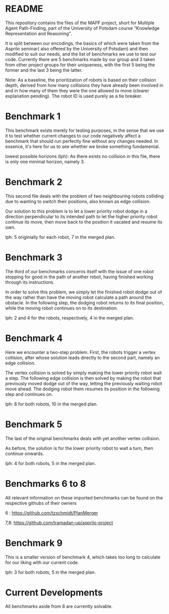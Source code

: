 # README
This repository contains the files of the MAPF project, short for Multiple Agent Path-Finding, part of the University of Potsdam course "Knowledge Representation and Reasoning".

It is split between our encodings, the basics of which were taken from the Asprilo seminar( also offered by the University of Potsdam) and then modified to suit our needs, and the list of benchmarks we use to test our code. Currently there are 5 benchmarks made by our group and 3 taken from other project groups for their uniqueness, with the first 5 being the former and the last 3 being the latter.

Note: As a baseline, the prioritization of robots is based on their collision depth, derived from how many collisions they have already been involved in and in how many of them they were the one allowed to move (clearer explanation pending). The robot ID is used purely as a tie breaker.

# Benchmark 1
This benchmark exists merely for testing purposes, in the sense that we use it to test whether current changes to our code negatively affect a benchmark that should run perfectly fine without any changes needed. In essence, it's here for us to see whether we broke something fundamental.

lowest possible horizons (lph): As there exists no collision in this file, there is only one minimal horizon, namely 3.

# Benchmark 2
This second file deals with the problem of two neighbouring robots colliding due to wanting to switch their positions, also known as edge collision.

Our solution to this problem is to let a lower priority robot dodge in a direction perpendicular to its intended path to let the higher priority robot continue its move, then move back to the position it vacated and resume its own.

lph: 5 originially for each robot, 7 in the merged plan.

# Benchmark 3
The third of our benchmarks concerns itself with the issue of one robot stopping for good in the path of another robot, having finished working through its instructions.

In order to solve this problem, we simply let the finished robot dodge out of the way rather than have the moving robot calculate a path around the obstacle. In the following step, the dodging robot returns to its final position, while the moving robot continues on to its destination.

lph: 2 and 4 for the robots, respectively, 4 in the merged plan.

# Benchmark 4 
Here we encounter a two-step problem. First, the robots trigger a vertex collision, after whose solution leads directly to the second part, namely an edge collision.

The vertex collision is solved by simply making the lower priority robot wait a step. The following edge collision is then solved by making the robot that previously moved dodge out of the way, letting the previously waiting robot move ahead. The dodging robot them resumes its position in the following step and continues on.

lph: 8 for both robots, 10 in the merged plan.

# Benchmark 5
The last of the original benchmarks deals with yet another vertex collision.

As before, the solution is for the lower priority robot to wait a turn, then continue onwards.

lph: 4 for both robots, 5 in the merged plan.

# Benchmarks 6 to 8
All relevant information on these imported benchmarks can be found on the respective githubs of their owners 

6  : https://github.com/tzschmidt/PlanMerger 

7,8: https://github.com/tramadan-up/asprilo-project

# Benchmark 9
This is a smaller version of benchmark 4, which takes too long to calculate for our liking with our current code.
  
lph: 3 for both robots, 5 in the merged plan.

# Current Developments
All benchmarks aside from 8 are currently solvable.
